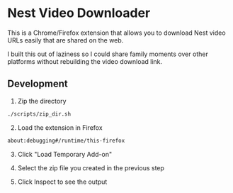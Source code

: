 # Nest Video Downloader

This is a Chrome/Firefox extension that allows you to download Nest video URLs easily that are shared on the web.

I built this out of laziness so I could share family moments over other platforms without rebuilding the video download link.

## Development

1. Zip the directory

```bash
./scripts/zip_dir.sh
```

2. Load the extension in Firefox

```bash
about:debugging#/runtime/this-firefox
```

3. Click "Load Temporary Add-on"

4. Select the zip file you created in the previous step

5. Click Inspect to see the output
